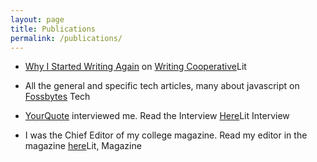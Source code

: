 ```yaml
---
layout: page
title: Publications
permalink: /publications/
---
```


- [Why I Started Writing Again](https://writingcooperative.com/why-i-started-writing-again-eb187df2787e) on [Writing Cooperative](https://writingcooperative.com/)<span class="chip-tag"><span class="chip-tag-text">Lit</span></span>

- All the general and specific tech articles, many about javascript on [Fossbytes](https://fossbytes.com/author/av/) <span class="chip-tag"><span class="chip-tag-text">Tech</span></span>

- [YourQuote](http://yourquote.in) interviewed me. Read the Interview [Here](https://stories.yourquote.in/meet-arihant-verma-the-wondrous-wordsmith-from-the-mountains-cf6b4ef72155#.z4744ow8w)<span class="chip-tag"><span class="chip-tag-text">Lit Interview</span></span>

- I was the Chief Editor of my college magazine. Read my editor in the magazine [here](http://nith.ac.in/srijan/srijan_2015.pdf)<span class="chip-tag"><span class="chip-tag-text">Lit, Magazine</span></span>
